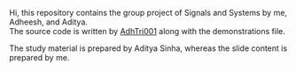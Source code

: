 Hi, this repository contains the group project of Signals and Systems by me, Adheesh, and Aditya.  
The source code is written by [AdhTri001](https://github.com/AdhTri001) along with the demonstrations file.  

The study material is prepared by Aditya Sinha, whereas the slide content is prepared by me.

